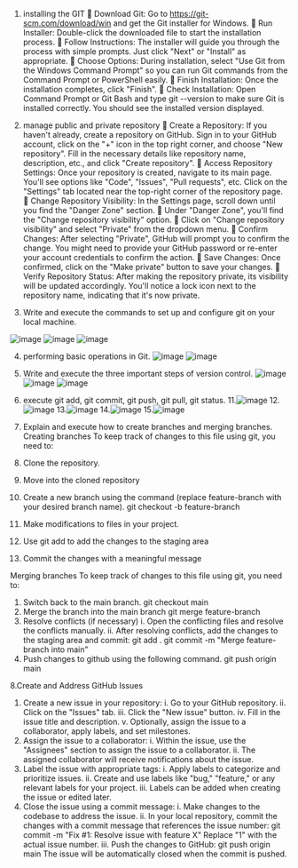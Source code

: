 1.	installing the GIT 
	Download Git: Go to https://git-scm.com/download/win and get the Git installer for Windows.
	Run Installer: Double-click the downloaded file to start the installation process.
	Follow Instructions: The installer will guide you through the process with simple prompts. Just click "Next" or "Install" as appropriate.
	Choose Options: During installation, select "Use Git from the Windows Command Prompt" so you can run Git commands from the Command Prompt or PowerShell easily.
	Finish Installation: Once the installation completes, click "Finish".
	Check Installation: Open Command Prompt or Git Bash and type git --version to make sure Git is installed correctly. You should see the installed version displayed.

2.	manage public and private repository
	Create a Repository: If you haven't already, create a repository on GitHub. Sign in to your GitHub account, click on the "+" icon in the top right corner, and choose "New repository". Fill in the necessary details like repository name, description, etc., and click "Create repository".
	Access Repository Settings: Once your repository is created, navigate to its main page. You'll see options like "Code", "Issues", "Pull requests", etc. Click on the "Settings" tab located near the top-right corner of the repository page.
	Change Repository Visibility: In the Settings page, scroll down until you find the "Danger Zone" section.
	Under "Danger Zone", you'll find the "Change repository visibility" option.
	Click on "Change repository visibility" and select "Private" from the dropdown menu.
	Confirm Changes: After selecting "Private", GitHub will prompt you to confirm the change. You might need to provide your GitHub password or re-enter your account credentials to confirm the action.
	Save Changes: Once confirmed, click on the "Make private" button to save your changes.
	Verify Repository Status: After making the repository private, its visibility will be updated accordingly. You'll notice a lock icon next to the repository name, indicating that it's now private.


3.	Write and execute the commands to set up and configure git on your local machine. 


![image](https://github.com/URK23CS1144/project-2/assets/153486547/bcc5f8f8-7f88-404c-be48-be615ef275c8)
![image](https://github.com/URK23CS1144/project-2/assets/153486547/4992bd0d-a9cc-455b-ad13-1142ce4877ef)
![image](https://github.com/URK23CS1144/project-2/assets/153486547/610062fb-3a32-4214-a588-428fedd3f322)



4.	performing basic operations in Git. 
![image](https://github.com/URK23CS1144/project-2/assets/153486547/04298bf6-b5e0-476f-baba-ad63dd6ccbd5)
![image](https://github.com/URK23CS1144/project-2/assets/153486547/5e82cc21-a20c-40b3-94c9-774912336ba4)



5.	Write and execute the three important steps of version control. 
![image](https://github.com/URK23CS1144/project-2/assets/153486547/972460b6-7090-4798-9206-1a540cb2935b)
![image](https://github.com/URK23CS1144/project-2/assets/153486547/82a2232a-522f-47b0-87ce-65ae8e100fb3)
![image](https://github.com/URK23CS1144/project-2/assets/153486547/14cfd8bd-4fbb-4f21-b3f9-530c7e8168ae)





6.	execute git add, git commit, git push, git pull, git status.
11.![image](https://github.com/URK23CS1144/project-2/assets/153486547/c43660b8-a55e-42f0-98e9-ce846ceaa458)
12.![image](https://github.com/URK23CS1144/project-2/assets/153486547/218f3c19-6895-42b9-8814-fa559b631380)
13.![image](https://github.com/URK23CS1144/project-2/assets/153486547/fcf957e3-0df7-4d81-ab5d-e88ec162134f)
14.![image](https://github.com/URK23CS1144/project-2/assets/153486547/2546bc65-bbe9-4c53-9e2e-913d44279fd6)
15.![image](https://github.com/URK23CS1144/project-2/assets/153486547/d415ac11-d490-4dee-b0a6-9bb5573f2700)



   
7.	Explain and execute how to create branches and merging branches. 
Creating branches
To keep track of changes to this file using git, you need to:
1.	Clone the repository.
2.	Move into the cloned repository
3.	Create a new branch using the command (replace feature-branch with your desired branch name).
git checkout -b feature-branch
4.	Make modifications to files in your project.
5.	Use git add to add the changes to the staging area
6.	Commit the changes with a meaningful message

Merging branches
To keep track of changes to this file using git, you need to:
1.	Switch back to the main branch.
git checkout main
2.	Merge the branch into the main branch
git merge feature-branch
3.	Resolve conflicts (if necessary)
i.	Open the conflicting files and resolve the conflicts manually.
ii.	After resolving conflicts, add the changes to the staging area and commit:
git add .
git commit -m "Merge feature-branch into main"
4.	Push changes to github using the following command.
git push origin main




8.Create and Address GitHub Issues

1.	Create a new issue in your repository:
i.	Go to your GitHub repository.
ii.	Click on the "Issues" tab.
iii.	Click the "New issue" button.
iv.	Fill in the issue title and description.
v.	Optionally, assign the issue to a collaborator, apply labels, and set milestones.
2.	Assign the issue to a collaborator:
i.	Within the issue, use the "Assignees" section to assign the issue to a collaborator.
ii.	The assigned collaborator will receive notifications about the issue.
3.	Label the issue with appropriate tags:
i.	Apply labels to categorize and prioritize issues.
ii.	Create and use labels like "bug," "feature," or any relevant labels for your project.
iii.	Labels can be added when creating the issue or edited later.
4.	Close the issue using a commit message:
i.	Make changes to the codebase to address the issue.
ii.	In your local repository, commit the changes with a commit message that references the issue number:
git commit -m "Fix #1: Resolve issue with feature X"
Replace "1" with the actual issue number.
iii.	Push the changes to GitHub:
git push origin main
The issue will be automatically closed when the commit is pushed.
